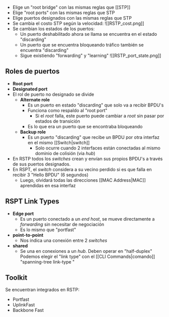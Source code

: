 - Elige un "root bridge" con las mismas reglas que [[STP]]
- Elige "root ports" con las mismas reglas que STP
- Elige puertos designados con las mismas reglas que STP
- Se cambia el costo STP según la velocidad: ![[RSTP_cost.png]]
- Se cambian los estados de los puertos: 
	- Un puerto deshabilitado ahora se llama se encuentra en el estado "discarding"
	- Un puerto que se encuentra bloqueando tráfico también se encuentra "discarding"
	- Sigue existiendo "forwarding" y "learning"
![[RSTP_port_state.png]]
## Roles de puertos
- **Root port**
- **Designated port**
- El rol de puerto no designado se divide
	- **Alternate role**
		- Es un puerto en estado "discarding" que solo va a recibir BPDU's
		- Funciona como respaldo al "root port"
			- Si el *root* falla, este puerto puede cambiar a *root* sin pasar por estados de transición
		- Es lo que era un puerto que se encontraba bloqueando
	- **Backup role**
		- Es un puerto "discarding" que recibe un BPDU por otra interfaz en el mismo [[Switch|switch]]
			- Solo ocurre cuando 2 interfaces están conectadas al mismo dominio de colisión (via *hub*)
- En RSTP todos los *switches* crean y envían sus propios BPDU's a través de sus puertos designados.
- En RSPT, el *switch* considera a su vecino perdido si es que falla en recibir 3  "Hello BPDU" (6 segundos)
	- Luego, olvidará todas las direcciones [[MAC Address|MAC]] aprendidas en esa interfaz

## RSPT Link Types
- **Edge port**
	- Es un puerto conectado a un *end host*, se mueve directamente a *forwarding* sin necesitar de negociación
	- Es lo mismo que "portfast"
- **point-to-point**
	- Nos indica una conexión entre 2 *switches*
- **shared**
	- Se una en conexiones a un *hub*. Deben operar en "half-duplex"
Podemos elegir el "link type" con el [[CLI Commands|comando]] "spanning-tree link-type </tipo>"

## Toolkit
Se encuentran integrados en RSTP:
- Portfast
- UplinkFast
- Backbone Fast